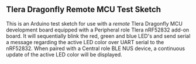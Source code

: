 ## Tlera Dragonfly Remote MCU Test Sketch

This is an Arduino test sketch for use with a *remote* Tlera Dragonfly MCU development board equipped with a Peripheral role Tlera nRF52832 add-on board. It will sequentially blink the red, green and blue LED's and send serial a message regarding the active LED color over UART serial to the nRF52832. When paired with a Central role BLE NUS device, a continuous update of the active LED color will be displayed.
